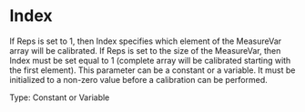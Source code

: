 # Index

If Reps is set to 1, then Index specifies which element of the MeasureVar array will be calibrated. If Reps is set to the size of the MeasureVar, then Index must be set equal to 1 (complete array will be calibrated starting with the first element). This parameter can be a constant or a variable. It must be initialized to a non-zero value before a calibration can be performed.

Type: Constant or Variable
